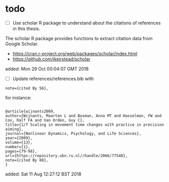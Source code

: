

# todo

* [ ] Use scholar R package to understand about the citations of
	references in this thesis.



The scholar R package provides functions to extract citation data from Google Scholar.

* https://cran.r-project.org/web/packages/scholar/index.html
* https://github.com/jkeirstead/scholar

added: Mon 29 Oct 00:04:07 GMT 2018


* [ ] Update references/references.bib with 

```
note={cited By 56},
```
for instance:

```

@article{wijnants2009,
author={Wijnants, Maarten L and Bosman, Anna MT and Hasselman, FW and Cox, Ralf FA and Van Orden, Guy C},
title={1/f Scaling in movement time changes with practice in precision aiming},
journal={Nonlinear Dynamics, Psychology, and Life Sciences},
year={2009},
volume={13},
number={1},
pages={79-98},
url={https://repository.ubn.ru.nl//handle/2066/77548},
note={cited By 88},
}

```

added: Sat 11 Aug 12:27:12 BST 2018



